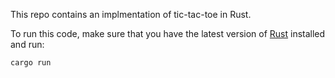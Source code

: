 This repo contains an implmentation of tic-tac-toe in Rust.

To run this code, make sure that you have the latest version of [Rust](https://www.rust-lang.org/tools/install) installed and run:

```Rust
cargo run
```
